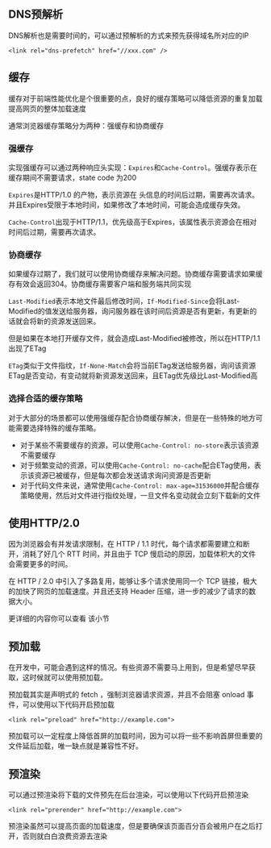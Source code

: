 ## DNS预解析

DNS解析也是需要时间的，可以通过预解析的方式来预先获得域名所对应的IP

    <link rel="dns-prefetch" href="//xxx.com" />

## 缓存

缓存对于前端性能优化是个很重要的点，良好的缓存策略可以降低资源的重复加载提高网页的整体加载速度

通常浏览器缓存策略分为两种：强缓存和协商缓存

### 强缓存

实现强缓存可以通过两种响应头实现：`Expires`和`Cache-Control`。强缓存表示在缓存期间不需要请求，state code 为200

`Expires`是HTTP/1.0 的产物，表示资源在 头信息的时间后过期，需要再次请求。并且Expires受限于本地时间，如果修改了本地时间，可能会造成缓存失效。

`Cache-Control`出现于HTTP/1.1，优先级高于Expires，该属性表示资源会在相对时间后过期，需要再次请求。

### 协商缓存

如果缓存过期了，我们就可以使用协商缓存来解决问题。协商缓存需要请求如果缓存有效会返回304。协商缓存需要客户端和服务端共同实现

`Last-Modified`表示本地文件最后修改时间，`If-Modified-Since`会将Last-Modified的值发送给服务器，询问服务器在该时间后资源是否有更新，有更新的话就会将新的资源发送回来。

但是如果在本地打开缓存文件，就会造成Last-Modified被修改，所以在HTTP/1.1出现了ETag

`ETag`类似于文件指纹，`If-None-Match`会将当前ETag发送给服务器，询问该资源ETag是否变动，有变动就将新资源发送回来，且ETag优先级比Last-Modified高

### 选择合适的缓存策略

对于大部分的场景都可以使用强缓存配合协商缓存解决，但是在一些特殊的地方可能需要选择特殊的缓存策略。

* 对于某些不需要缓存的资源，可以使用`Cache-Control: no-store`表示该资源不需要缓存
* 对于频繁变动的资源，可以使用`Cache-Control: no-cache`配合ETag使用，表示该资源已被缓存，但是每次都会发送请求询问资源是否更新
* 对于代码文件来说，通常使用`Cache-Control: max-age=31536000`并配合缓存策略使用，然后对文件进行指纹处理，一旦文件名变动就会立刻下载新的文件

## 使用HTTP/2.0

因为浏览器会有并发请求限制，在 HTTP / 1.1 时代，每个请求都需要建立和断开，消耗了好几个 RTT 时间，并且由于 TCP 慢启动的原因，加载体积大的文件会需要更多的时间。

在 HTTP / 2.0 中引入了多路复用，能够让多个请求使用同一个 TCP 链接，极大的加快了网页的加载速度。并且还支持 Header 压缩，进一步的减少了请求的数据大小。

更详细的内容你可以查看 该小节

## 预加载

在开发中，可能会遇到这样的情况。有些资源不需要马上用到，但是希望尽早获取，这时候就可以使用预加载。

预加载其实是声明式的 fetch ，强制浏览器请求资源，并且不会阻塞 onload 事件，可以使用以下代码开启预加载

    <link rel="preload" href="http://example.com">

预加载可以一定程度上降低首屏的加载时间，因为可以将一些不影响首屏但重要的文件延后加载，唯一缺点就是兼容性不好。

## 预渲染

可以通过预渲染将下载的文件预先在后台渲染，可以使用以下代码开启预渲染

    <link rel="prerender" href="http://example.com">

预渲染虽然可以提高页面的加载速度，但是要确保该页面百分百会被用户在之后打开，否则就白白浪费资源去渲染
